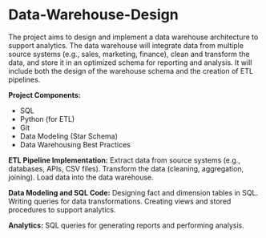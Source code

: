 # Data-Warehouse-Design
The project aims to design and implement a data warehouse architecture to support analytics. The data warehouse will integrate data from multiple source systems (e.g., sales, marketing, finance), clean and transform the data, and store it in an optimized schema for reporting and analysis. It will include both the design of the warehouse schema and the creation of ETL pipelines.

**Project Components:**
- SQL
- Python (for ETL)
- Git
- Data Modeling (Star Schema)
- Data Warehousing Best Practices

**ETL Pipeline Implementation:**
Extract data from source systems (e.g., databases, APIs, CSV files).
Transform the data (cleaning, aggregation, joining).
Load data into the data warehouse.

**Data Modeling and SQL Code:**
Designing fact and dimension tables in SQL.
Writing queries for data transformations.
Creating views and stored procedures to support analytics.

**Analytics:**
SQL queries for generating reports and performing analysis.
